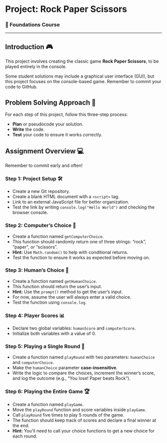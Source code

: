 # Project: Rock Paper Scissors

### 📝 Foundations Course

---

## Introduction 🎮

This project involves creating the classic game **Rock Paper Scissors**, to be played entirely in the console.

Some student solutions may include a graphical user interface (GUI), but this project focuses on the console-based game. Remember to commit your code to GitHub.

## Problem Solving Approach 🧠

For each step of this project, follow this three-step process:

* **Plan** or pseudocode your solution.
* **Write** the code.
* **Test** your code to ensure it works correctly.

## Assignment Overview 💻

Remember to commit early and often!

### Step 1: Project Setup 🛠️

* Create a new Git repository.
* Create a blank HTML document with a `<script>` tag.
* Link to an external JavaScript file for better organization.
* Test the link by writing `console.log("Hello World")` and checking the browser console.

### Step 2: Computer’s Choice 🤖

* Create a function named `getComputerChoice`.
* This function should randomly return one of three strings: “rock”, “paper”, or “scissors”.
* **Hint:** Use `Math.random()` to help with conditional returns.
* Test the function to ensure it works as expected before moving on.

### Step 3: Human’s Choice 👤

* Create a function named `getHumanChoice`.
* This function should return the user’s input.
* **Hint:** Use the `prompt()` method to get the user’s input.
* For now, assume the user will always enter a valid choice.
* Test the function using `console.log`.

### Step 4: Player Scores 📊

* Declare two global variables: `humanScore` and `computerScore`.
* Initialize both variables with a value of 0.

### Step 5: Playing a Single Round 🥊

* Create a function named `playRound` with two parameters: `humanChoice` and `computerChoice`.
* Make the `humanChoice` parameter **case-insensitive**.
* Write the logic to compare the choices, increment the winner’s score, and log the outcome (e.g., “You lose! Paper beats Rock”).

### Step 6: Playing the Entire Game 🏆

* Create a function named `playGame`.
* Move the `playRound` function and score variables inside `playGame`.
* Call `playRound` five times to play 5 rounds of the game.
* The function should keep track of scores and declare a final winner at the end.
* **Hint:** You'll need to call your choice functions to get a new choice for each round.